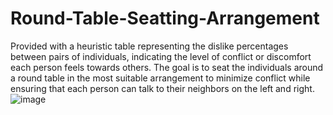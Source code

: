 # Round-Table-Seatting-Arrangement
Provided with a heuristic table representing the dislike percentages between pairs of individuals, indicating the level of conflict or discomfort each person feels towards 
others. The goal is to seat the individuals around a round table in the most suitable arrangement to minimize conflict while ensuring that each person can talk to their 
neighbors on the left and right.
![image](https://github.com/ScriptCrafterJS/Round-Table-Seating-Arrangement/assets/151676251/69066526-215a-45ee-b0e6-33759cd096b0)
